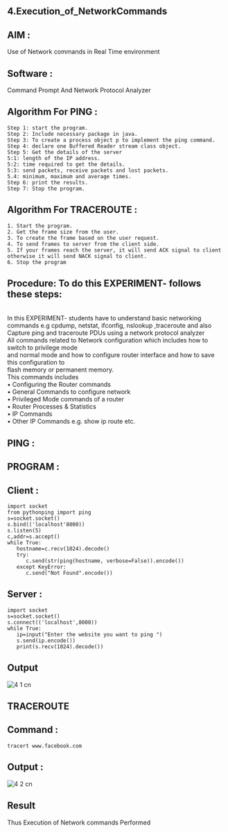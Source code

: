 ## 4.Execution_of_NetworkCommands
## AIM :
Use of Network commands in Real Time environment
## Software : 
Command Prompt And Network Protocol Analyzer
## Algorithm For PING :
```
Step 1: start the program.
Step 2: Include necessary package in java.
Step 3: To create a process object p to implement the ping command.
Step 4: declare one Buffered Reader stream class object.
Step 5: Get the details of the server
5:1: length of the IP address.
5:2: time required to get the details.
5:3: send packets, receive packets and lost packets.
5.4: minimum, maximum and average times.
Step 6: print the results.
Step 7: Stop the program.
```
## Algorithm For TRACEROUTE :
```
1. Start the program.
2. Get the frame size from the user.
3. To create the frame based on the user request.
4. To send frames to server from the client side.
5. If your frames reach the server, it will send ACK signal to client otherwise it will send NACK signal to client.
6. Stop the program
```
## Procedure: To do this EXPERIMENT- follows these steps:
<BR>
In this EXPERIMENT- students have to understand basic networking commands e.g cpdump, netstat, ifconfig, nslookup ,traceroute and also Capture ping and traceroute PDUs using a network protocol analyzer 
<BR>
All commands related to Network configuration which includes how to switch to privilege mode
<BR>
and normal mode and how to configure router interface and how to save this configuration to
<BR>
flash memory or permanent memory.
<BR>
This commands includes
<BR>
• Configuring the Router commands
<BR>
• General Commands to configure network
<BR>
• Privileged Mode commands of a router 
<BR>
• Router Processes & Statistics
<BR>
• IP Commands
<BR>
• Other IP Commands e.g. show ip route etc.
<BR>

## PING :
## PROGRAM :
## Client :
```
import socket
from pythonping import ping
s=socket.socket()
s.bind(('localhost'8000))
s.listen(5)
c,addr=s.accept()
while True:
   hostname=c.recv(1024).decode()
   try:
      c.send(str(ping(hostname, verbose=False)).encode())
   except KeyError:
      c.send("Not Found".encode())
```
## Server :
```
import socket
s=socket.socket()
s.connect(('localhost',8000))
while True:
   ip=input("Enter the website you want to ping ")
   s.send(ip.encode())
   print(s.recv(1024).decode())
```

## Output
![4 1 cn](https://github.com/user-attachments/assets/1fef96a3-c733-4e89-8660-7edfd448b9c7)

## TRACEROUTE
## Command :
```
tracert www.facebook.com
```
## Output :
![4 2 cn](https://github.com/user-attachments/assets/4a44a8a8-36a1-4d31-82c2-b3293fa8c3a9)

## Result
Thus Execution of Network commands Performed 
